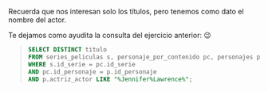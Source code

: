 Recuerda que nos interesan solo los títulos, pero tenemos como dato el nombre del actor.

Te dejamos como ayudita la consulta del ejercicio anterior: :wink: 

> ``` sql 
> SELECT DISTINCT titulo 
> FROM series_peliculas s, personaje_por_contenido pc, personajes p 
> WHERE s.id_serie = pc.id_serie 
> AND pc.id_personaje = p.id_personaje 
> AND p.actriz_actor LIKE "%Jennifer%Lawrence%"; 
> ```

